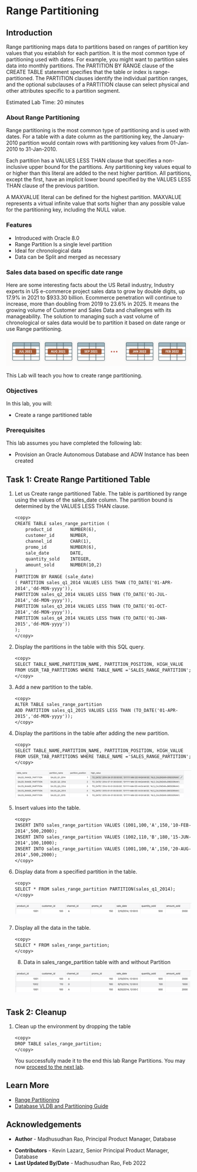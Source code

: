 # Range Partitioning

## Introduction

Range partitioning maps data to partitions based on ranges of partition key values that you establish for each partition. It is the most common type of partitioning used with dates. For example, you might want to partition sales data into monthly partitions. The PARTITION BY RANGE clause of the CREATE TABLE statement specifies that the table or index is range-partitioned. The PARTITION clauses identify the individual partition ranges, and the optional subclauses of a PARTITION clause can select physical and other attributes specific to a partition segment.

Estimated Lab Time: 20 minutes

### About Range Partitioning

Range partitioning is the most common type of partitioning and is used with dates. For a table with a date column as the partitioning key, the January-2010 partition would contain rows with partitioning key values from 01-Jan-2010 to 31-Jan-2010.

Each partition has a VALUES LESS THAN clause that specifies a non-inclusive upper bound for the partitions. Any partitioning key values equal to or higher than this literal are added to the next higher partition. All partitions, except the first, have an implicit lower bound specified by the VALUES LESS THAN clause of the previous partition.

A MAXVALUE literal can be defined for the highest partition. MAXVALUE represents a virtual infinite value that sorts higher than any possible value for the partitioning key, including the NULL value.

### Features
 
*	Introduced with Oracle 8.0
*	Range Partition Is a single level partition
*	Ideal for chronological data 
*	Data can be Split and merged as necessary

### Sales data based on specific date range

Here are some interesting facts about the US Retail industry, Industry experts in US e-commerce project sales data to grow by double digits, up 17.9% in 2021 to $933.30 billion. Ecommerce penetration will continue to increase, more than doubling from 2019 to 23.6% in 2025. It means the growing volume of Customer and Sales Data and challenges with its manageability. The solution to managing such a vast volume of chronological or sales data would be to partition it based on date range or use Range partitioning.

![Image alt text](images/range-partition-introduction.png "Range Partition Introduction")


This Lab will teach you how to create range partitioning. 

### Objectives
 
In this lab, you will:
* Create a range partitioned table  

### Prerequisites
This lab assumes you have completed the following lab:

- Provision an Oracle Autonomous Database and ADW Instance has been created
  
## Task 1: Create Range Partitioned Table

1. Let us Create range partitioned Table. The table is partitioned by range using the values of the sales\_date column. The partition bound is determined by the VALUES LESS THAN clause. 

    ```
    <copy>
    CREATE TABLE sales_range_partition ( 
        product_id       NUMBER(6), 
        customer_id      NUMBER, 
        channel_id       CHAR(1), 
        promo_id         NUMBER(6), 
        sale_date        DATE, 
        quantity_sold    INTEGER, 
        amount_sold      NUMBER(10,2) 
    ) 
    PARTITION BY RANGE (sale_date) 
    ( PARTITION sales_q1_2014 VALUES LESS THAN (TO_DATE('01-APR-2014','dd-MON-yyyy')), 
    PARTITION sales_q2_2014 VALUES LESS THAN (TO_DATE('01-JUL-2014','dd-MON-yyyy')), 
    PARTITION sales_q3_2014 VALUES LESS THAN (TO_DATE('01-OCT-2014','dd-MON-yyyy')), 
    PARTITION sales_q4_2014 VALUES LESS THAN (TO_DATE('01-JAN-2015','dd-MON-yyyy')) 
    );
    </copy>
    ```  

2. Display the partitions in the table with this SQL query.

    ```
    <copy> 
    SELECT TABLE_NAME,PARTITION_NAME, PARTITION_POSITION, HIGH_VALUE FROM USER_TAB_PARTITIONS WHERE TABLE_NAME ='SALES_RANGE_PARTITION';
    </copy>
    ```

3. Add a new partition to the table.

    ```
    <copy>
    ALTER TABLE sales_range_partition 
    ADD PARTITION sales_q1_2015 VALUES LESS THAN (TO_DATE('01-APR-2015','dd-MON-yyyy'));
    </copy>
    ```

4. Display the partitions in the table after adding the new partition.

    ```
    <copy>
    SELECT TABLE_NAME,PARTITION_NAME, PARTITION_POSITION, HIGH_VALUE FROM USER_TAB_PARTITIONS WHERE TABLE_NAME ='SALES_RANGE_PARTITION';
    </copy>
    ```

    ![Image alt text](images/user-tab-data.png "USER_TAB_PARTITIONS Data")

5. Insert values into the table.

    ```
    <copy>
    INSERT INTO sales_range_partition VALUES (1001,100,'A',150,'10-FEB-2014',500,2000);
    INSERT INTO sales_range_partition VALUES (1002,110,'B',180,'15-JUN-2014',100,1000);
    INSERT INTO sales_range_partition VALUES (1001,100,'A',150,'20-AUG-2014',500,2000);
    </copy>
    ```
  
6. Display data from a specified partition in the table. 

    ```
    <copy>
    SELECT * FROM sales_range_partition PARTITION(sales_q1_2014);
    </copy>
    ```

    ![Image alt text](images/sales-range-partition.png "sales_range_partition Data with Partition")

7. Display all the data in the table.

    ```
    <copy>
    SELECT * FROM sales_range_partition;
    </copy>
    ```

    8. Data in sales\_range\_partition table with and without Partition

    ![Image alt text](images/sales-range-partition-data.png "sales_range_partition Data")
    
      
## Task 2: Cleanup

1. Clean up the environment by dropping the table  
 
    ```
    <copy>
    DROP TABLE sales_range_partition; 
    </copy>
    ```
  
    You successfully made it to the end this lab Range Partitions. You may now [proceed to the next lab](#next).

## Learn More

* [Range Partitioning](https://livesql.oracle.com/apex/livesql/docs/vldbg/partitioning/range-partitioning-example.html)
* [Database VLDB and Partitioning Guide](https://docs.oracle.com/en/database/oracle/oracle-database/21/vldbg/partition-create-tables-indexes.html)

## Acknowledgements

- **Author** - Madhusudhan Rao, Principal Product Manager, Database
* **Contributors** - Kevin Lazarz, Senior Principal Product Manager, Database  
* **Last Updated By/Date** -  Madhusudhan Rao, Feb 2022 
